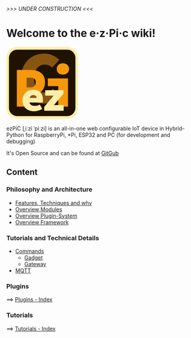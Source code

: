 *>>> UNDER CONSTRUCTION <<<*

# Welcome to the e·z·Pi·c wiki!

![Logo](ezPiC.svg)

ezPiC [ˌiːzi ˈpiːzi] is an all-in-one web configurable IoT device in Hybrid-Python for RaspberryPi, \*Pi, ESP32 and PC (for development and debugging)

It's Open Source and can be found at [GitGub](https://github.com/fablab-wue/ezPiC)

## Content

### Philosophy and Architecture
* [Features, Techniques and why](architecture/Features-Techniques-and-why)
* [Overview Modules](architecture/Overview-Modules)
* [Overview Plugin-System](architecture/Overview-Plugin-System)
* [Overview Framework](architecture/Overview-Framework)

### Tutorials and Technical Details
* [Commands](commands/Commands)
  * [Gadget](commands/Gadget)
  * [Gateway](commands/Gaateway)
* [MQTT](tutorials/MQTT)

### Plugins

==> [Plugins - Index](plugins/index)

### Tutorials

==> [Tutorials - Index](tutorials/index)
